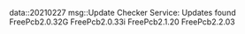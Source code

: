 data::20210227
msg::Update Checker Service:
Updates found
FreePcb2.0.32G
FreePcb2.0.33i
FreePcb2.1.20
FreePcb2.2.03
